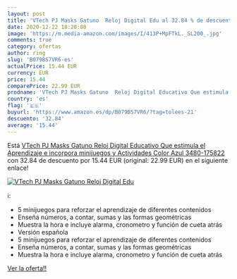 ```yaml
---
layout: post
title: 'VTech PJ Masks Gatuno  Reloj Digital Edu al 32.84 % de descuento'
date: 2020-12-22 18:20:08
image: 'https://m.media-amazon.com/images/I/413P+MpFTkL._SL200_.jpg'
comments: true
category: ofertas
author: ring
slug: 'B079BS7VR6-es'
actualPrice: 15.44 EUR
currency: EUR
price: 15.44
comparePrice: 22.99 EUR
prodname: 'VTech PJ Masks Gatuno  Reloj Digital Educativo Que estimula el Aprendizaje e incorpora minijuegos y Actividades  Color Azul  3480-175822 '
country: 'es'
flag: '🇪🇸'
buyurl: 'https://www.amazon.es/dp/B079BS7VR6/?tag=tolees-21'
descuento: '32.84'
average: '15.44'
---
```


Está [VTech PJ Masks Gatuno  Reloj Digital Educativo Que estimula el Aprendizaje e incorpora minijuegos y Actividades  Color Azul  3480-175822 ](https://www.amazon.es/dp/B079BS7VR6/?tag=tolees-21) con 32.84 de descuento por 15.44 EUR (original: 22.99 EUR) en el siguiente enlace!

[![VTech PJ Masks Gatuno  Reloj Digital Edu](https://m.media-amazon.com/images/I/413P+MpFTkL._SL200_.jpg)](https://www.amazon.es/dp/B079BS7VR6/?tag=tolees-21)

ℹ️:

- 5 minijuegos para reforzar el aprendizaje de diferentes contenidos
- Enseña números, a contar, sumas y las formas geométricas
- Muestra la hora e incluye alarma, cronometro y función de cueta atrás
- Versión española
- 5 minijuegos para reforzar el aprendizaje de diferentes contenidos
- Enseña números, a contar, sumas y las formas geométricas
- Muestra la hora e incluye alarma, cronometro y función de cueta atrás

[Ver la oferta!!](https://www.amazon.es/dp/B079BS7VR6/?tag=tolees-21)
